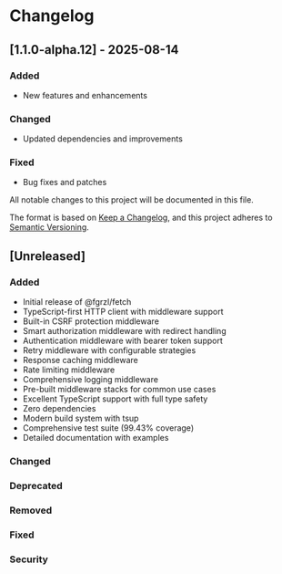 # Changelog

## [1.1.0-alpha.12] - 2025-08-14

### Added

- New features and enhancements

### Changed

- Updated dependencies and improvements

### Fixed

- Bug fixes and patches

All notable changes to this project will be documented in this file.

The format is based on [Keep a Changelog](https://keepachangelog.com/en/1.0.0/),
and this project adheres to [Semantic Versioning](https://semver.org/spec/v2.0.0.html).

## [Unreleased]

### Added

- Initial release of @fgrzl/fetch
- TypeScript-first HTTP client with middleware support
- Built-in CSRF protection middleware
- Smart authorization middleware with redirect handling
- Authentication middleware with bearer token support
- Retry middleware with configurable strategies
- Response caching middleware
- Rate limiting middleware
- Comprehensive logging middleware
- Pre-built middleware stacks for common use cases
- Excellent TypeScript support with full type safety
- Zero dependencies
- Modern build system with tsup
- Comprehensive test suite (99.43% coverage)
- Detailed documentation with examples

### Changed

### Deprecated

### Removed

### Fixed

### Security

